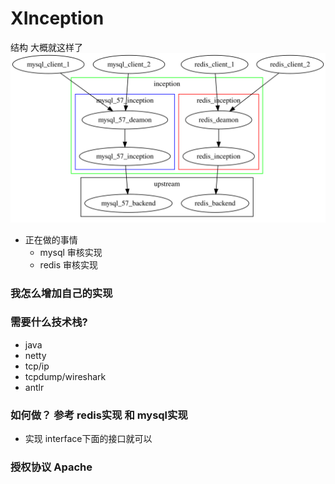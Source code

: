 # XInception

结构 大概就这样了
![结构](./doc/img.svg)

- 正在做的事情
    - mysql 审核实现
    - redis 审核实现

### 我怎么增加自己的实现

### 需要什么技术栈?

- java
- netty
- tcp/ip
- tcpdump/wireshark
- antlr

### 如何做？ 参考 redis实现 和 mysql实现

- 实现 interface下面的接口就可以

### 授权协议 Apache
